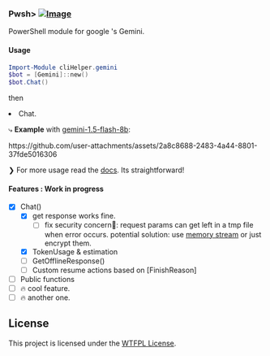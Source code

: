 ### Pwsh> [![Image](https://github.com/user-attachments/assets/78002c07-65d8-43c7-80ee-8664ac246d52)](https://www.powershellgallery.com/packages/cliHelper.gemini)

PowerShell module for google 's Gemini.

#### Usage

```PowerShell
Import-Module cliHelper.gemini
$bot = [Gemini]::new()
$bot.Chat()
```

then

</li>
<li>Chat.</br>
  <p>⤷ <b>Example</b> with <a href="https://ai.google.dev/gemini-api/docs/models/gemini#gemini-1.5-flash-8b">gemini-1.5-flash-8b</a>:</p>
<!--## A video showing user asking the bot:
Q1. How many stars are in our galaxy?
Q2. Can you explain in one paragraph, what Luke 4:18-21 bible verse means?
-->
https://github.com/user-attachments/assets/2a8c8688-2483-4a44-8801-37fde5016306

❯ For more usage read the [docs](/docs/Readme.md). Its straightforward!

#### Features : Work in progress

- [x] Chat()
  - [x] get response works fine.
    - [ ] fix security concern🚨: request params can get left in a tmp file when
          error occurs. potential solution: use
          [memory stream](https://docs.microsoft.com/en-us/dotnet/api/system.io.memorystream?view=net-6.0)
          or just encrypt them.
  - [x] TokenUsage & estimation
  - [ ] GetOfflineResponse()
  - [ ] Custom resume actions based on [FinishReason]
- [ ] Public functions
- [ ] 🔥 cool feature.
- [ ] 🔥 another one.

## License

This project is licensed under the [WTFPL License](LICENSE).
